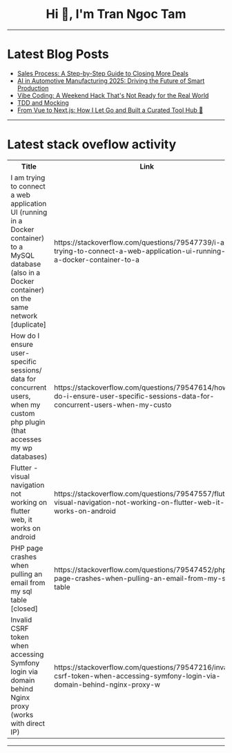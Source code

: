 <h1 align="center">Hi 👋, I'm Tran Ngoc Tam</h1>

---

# Latest Blog Posts 
<!-- BLOG-POST-LIST:START -->
- [Sales Process: A Step-by-Step Guide to Closing More Deals](https://dev.to/piyushsingh_22/sales-process-a-step-by-step-guide-to-closing-more-deals-1lh7)
- [AI in Automotive Manufacturing 2025: Driving the Future of Smart Production](https://dev.to/priyankapandey/ai-in-automotive-manufacturing-2025-driving-the-future-of-smart-production-jf7)
- [Vibe Coding: A Weekend Hack That&#39;s Not Ready for the Real World](https://dev.to/charly3pins/vibe-coding-a-weekend-hack-thats-not-ready-for-the-real-world-9f2)
- [TDD and Mocking](https://dev.to/mirnes_mrkaljevic/tdd-and-mocking-2jhc)
- [From Vue to Next.js: How I Let Go and Built a Curated Tool Hub 🌟](https://dev.to/solomakerstudio/from-vue-to-nextjs-how-i-let-go-and-built-a-curated-tool-hub-1jig)
<!-- BLOG-POST-LIST:END -->

---

# Latest stack oveflow activity
<table>
  <tr><th>Title</th><th>Link</th></tr>
  <!-- STACKOVERFLOW:START --><tr><td>I am trying to connect a web application UI &lpar;running in a Docker container&rpar; to a MySQL database &lpar;also in a Docker container&rpar; on the same network [duplicate]</td><td>https://stackoverflow.com/questions/79547739/i-am-trying-to-connect-a-web-application-ui-running-in-a-docker-container-to-a</td></tr><tr><td>How do I ensure user-specific sessions/ data for concurrent users, when my custom php plugin &lpar;that accesses my wp databases&rpar;</td><td>https://stackoverflow.com/questions/79547614/how-do-i-ensure-user-specific-sessions-data-for-concurrent-users-when-my-custo</td></tr><tr><td>Flutter - visual navigation not working on flutter web, it works on android</td><td>https://stackoverflow.com/questions/79547557/flutter-visual-navigation-not-working-on-flutter-web-it-works-on-android</td></tr><tr><td>PHP page crashes when pulling an email from my sql table [closed]</td><td>https://stackoverflow.com/questions/79547452/php-page-crashes-when-pulling-an-email-from-my-sql-table</td></tr><tr><td>Invalid CSRF token when accessing Symfony login via domain behind Nginx proxy &lpar;works with direct IP&rpar;</td><td>https://stackoverflow.com/questions/79547216/invalid-csrf-token-when-accessing-symfony-login-via-domain-behind-nginx-proxy-w</td></tr><!-- STACKOVERFLOW:END -->
</table>

---


